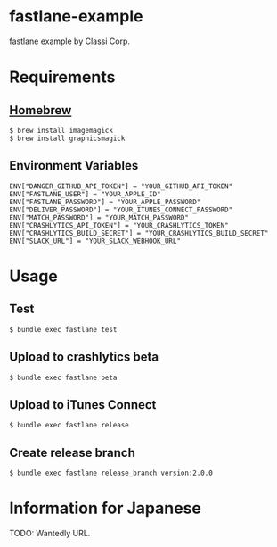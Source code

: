 # fastlane-example
fastlane example by Classi Corp.

# Requirements

## [Homebrew](https://brew.sh/)

```
$ brew install imagemagick
$ brew install graphicsmagick
```

## Environment Variables

```
ENV["DANGER_GITHUB_API_TOKEN"] = "YOUR_GITHUB_API_TOKEN"
ENV["FASTLANE_USER"] = "YOUR_APPLE_ID"
ENV["FASTLANE_PASSWORD"] = "YOUR_APPLE_PASSWORD"
ENV["DELIVER_PASSWORD"] = "YOUR_ITUNES_CONNECT_PASSWORD"
ENV["MATCH_PASSWORD"] = "YOUR_MATCH_PASSWORD"
ENV["CRASHLYTICS_API_TOKEN"] = "YOUR_CRASHLYTICS_TOKEN"
ENV["CRASHLYTICS_BUILD_SECRET"] = "YOUR_CRASHLYTICS_BUILD_SECRET"
ENV["SLACK_URL"] = "YOUR_SLACK_WEBHOOK_URL"
```

# Usage

## Test

```
$ bundle exec fastlane test
```

## Upload to crashlytics beta

```
$ bundle exec fastlane beta
```

## Upload to iTunes Connect

```
$ bundle exec fastlane release
```

## Create release branch

```
$ bundle exec fastlane release_branch version:2.0.0
```

# Information for Japanese

TODO: Wantedly URL.

